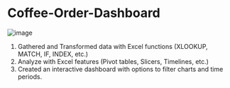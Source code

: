 # Coffee-Order-Dashboard
![image](https://github.com/ivyzheng-wrld/Coffee-Order-Dashboard/assets/109054072/54f46e89-ede0-42d9-8fe2-01f7c91fd82c)

1. Gathered and Transformed data with Excel functions (XLOOKUP, MATCH, IF, INDEX, etc.)
2. Analyze with Excel features (Pivot tables, Slicers, Timelines, etc.)
3. Created an interactive dashboard with options to filter charts and time periods.

   
